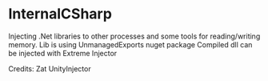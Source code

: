 # InternalCSharp
Injecting .Net libraries to other processes and some tools for reading/writing memory.
Lib is using UnmanagedExports nuget package 
Compiled dll can be injected with Extreme Injector

Credits:
Zat
UnityInjector
